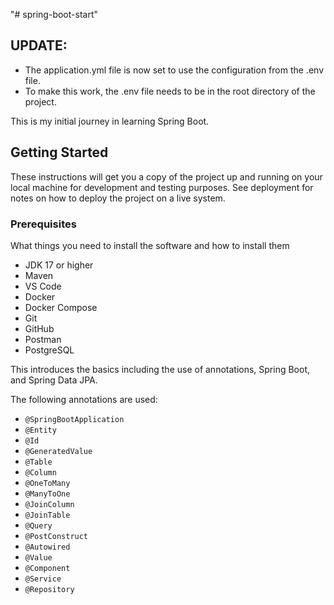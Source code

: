 "# spring-boot-start" 

## UPDATE:
* The application.yml file is now set to use the configuration from the .env file.
* To make this work, the .env file needs to be in the root directory of the project.

This is my initial journey in learning Spring Boot. 

## Getting Started

These instructions will get you a copy of the project up and running on your local machine for development and testing purposes. See deployment for notes on how to deploy the project on a live system.

### Prerequisites

What things you need to install the software and how to install them

* JDK 17 or higher
* Maven
* VS Code
* Docker
* Docker Compose
* Git
* GitHub
* Postman
* PostgreSQL

This introduces the basics including the use of annotations, Spring Boot, and Spring Data JPA. 

The following annotations are used:
* `@SpringBootApplication`
* `@Entity`
* `@Id`
* `@GeneratedValue`
* `@Table`
* `@Column`
* `@OneToMany`
* `@ManyToOne`
* `@JoinColumn`
* `@JoinTable`
* `@Query`
* `@PostConstruct`
* `@Autowired`
* `@Value`
* `@Component`
* `@Service`
* `@Repository`